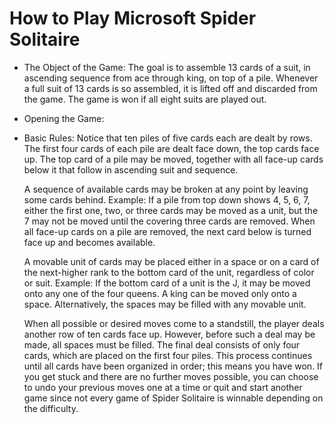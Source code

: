 # How to Play Microsoft Spider Solitaire
- The Object of the Game: The goal is to assemble 13 cards of a suit, in ascending sequence from ace through king, on top of a pile. Whenever a full suit of 13 cards is so assembled, it is lifted off and discarded from the game. The game is won if all eight suits are played out.

- Opening the Game:

- Basic Rules: Notice that ten piles of five cards each are dealt by rows. The first four cards of each pile are dealt face down, the top cards face up. The top card of a pile may be moved, together with all face-up cards below it that follow in ascending suit and sequence. 

  A sequence of available cards may be broken at any point by leaving some cards behind. Example: If a pile from top down shows 4, 5, 6, 7, either the first one, two, or three cards may be moved as a unit, but the 7 may not be moved until the covering three cards are removed. When all face-up cards on a pile are removed, the next card below is turned face up and becomes available. 

  A movable unit of cards may be placed either in a space or on a card of the next-higher rank to the bottom card of the unit, regardless of color or suit. Example: If the bottom card of a unit is the J, it may be moved onto any one of the four queens. A king can be moved only onto a space. Alternatively, the spaces may be filled with any movable unit. 

  When all possible or desired moves come to a standstill, the player deals another row of ten cards face up. However, before such a deal may be made, all spaces must be filled. The final deal consists of only four cards, which are placed on the first four piles. This process continues until all cards have been organized in order; this means you have won. If you get stuck and there are no further moves possible, you can choose to undo your previous moves one at a time or quit and start another game since not every game of Spider Solitaire is winnable depending on the difficulty.
